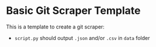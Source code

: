 # Basic Git Scraper Template

This is a template to create a git scraper:
- `script.py` should output `.json` and/or `.csv` in `data` folder